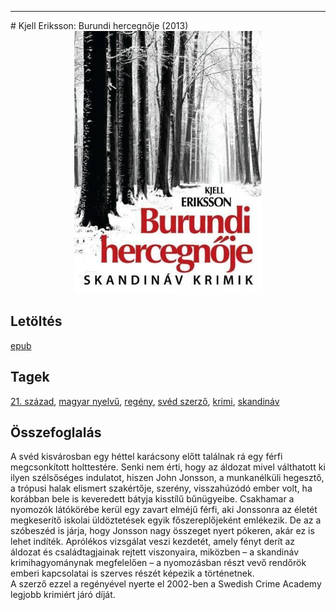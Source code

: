 <hr/>
# <a name="id_677">Kjell Eriksson: Burundi hercegnője (2013)</a>
<center><img src="https://github.com/BercziSandor/calibre_lib/raw/main/main/Kjell%20Eriksson/Burundi%20hercegnoje%20%28677%29/cover.jpg" alt="cover" width="300"/></center>

## Letöltés
[epub](https://github.com/BercziSandor/calibre_lib/raw/main/main/Kjell%20Eriksson/Burundi%20hercegnoje%20%28677%29/Burundi%20hercegnoje%20-%20Kjell%20Eriksson.epub)

## Tagek
[21. század](https://github.com/berczisandor/calibre_lib/blob/main/main/_tags/21.%20sz%c3%a1zad.md), [magyar nyelvű](https://github.com/berczisandor/calibre_lib/blob/main/main/_tags/magyar%20nyelv%c5%b1.md), [regény](https://github.com/berczisandor/calibre_lib/blob/main/main/_tags/reg%c3%a9ny.md), [svéd szerző](https://github.com/berczisandor/calibre_lib/blob/main/main/_tags/sv%c3%a9d%20szerz%c5%91.md), [krimi](https://github.com/berczisandor/calibre_lib/blob/main/main/_tags/krimi.md), [skandináv](https://github.com/berczisandor/calibre_lib/blob/main/main/_tags/skandin%c3%a1v.md)

## Összefoglalás
<div>
<p>A svéd kisvárosban egy héttel karácsony előtt találnak rá egy férfi megcsonkított holttestére. Senki nem érti, hogy az áldozat mivel válthatott ki ilyen szélsőséges indulatot, hiszen John Jonsson, a munkanélküli hegesztő, a trópusi halak elismert szakértője, szerény, visszahúzódó ember volt, ha korábban bele is keveredett bátyja kisstílű bűnügyeibe. Csakhamar a nyomozók látókörébe kerül egy zavart elméjű férfi, aki Jonssonra az életét megkeserítő iskolai üldöztetések egyik főszereplőjeként emlékezik. De az a szóbeszéd is járja, hogy Jonsson nagy összeget nyert pókeren, akár ez is lehet indíték. Aprólékos vizsgálat veszi kezdetét, amely fényt derít az áldozat és családtagjainak rejtett viszonyaira, miközben – a skandináv krimihagyománynak megfelelően – a nyomozásban részt vevő rendőrök emberi kapcsolatai is szerves részét képezik a történetnek.<br>A szerző ezzel a regényével nyerte el 2002-ben a Swedish Crime Academy legjobb krimiért járó díját.</p></div>



